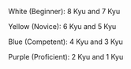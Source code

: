 White (Beginner): 8 Kyu and 7 Kyu

Yellow (Novice): 6 Kyu and 5 Kyu

Blue (Competent): 4 Kyu and 3 Kyu

Purple (Proficient): 2 Kyu and 1 Kyu
